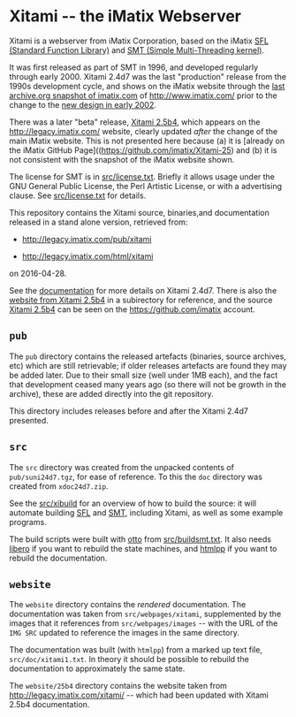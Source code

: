 # Xitami -- the iMatix Webserver

Xitami is a webserver from iMatix Corporation, based on the iMatix
[SFL (Standard Function Library)](https://github.com/imatix-legacy/sfl)
and [SMT (Simple Multi-Threading
kernel)](https://github.com/imatix-legacy/smt).

It was first released as part of SMT in 1996, and developed regularly
through early 2000. Xitami 2.4d7 was the last "production" release
from the 1990s development cycle, and shows on the iMatix website
through the [last archive.org snapshot of
imatix.com](https://web.archive.org/web/20020124053437/http://www.imatix.com/)
of http://www.imatix.com/ prior to the change to the [new design
in early
2002](https://web.archive.org/web/20020524230546/http://www.imatix.com/).

There was a later "beta" release, [Xitami
2.5b4](https://github.com/imatix/Xitami-25), which appears on the
http://legacy.imatix.com/ website, clearly updated *after* the
change of the main iMatix website.  This is not presented here
because (a) it is [already on the iMatix GitHub
Page]((https://github.com/imatix/Xitami-25) and (b) it is not
consistent with the snapshot of the iMatix website shown.

The license for SMT is in [src/license.txt](src/license.txt).  Briefly
it allows usage under the GNU General Public License, the Perl Artistic
License, or with a advertising clause.  See [src/license.txt](src/license.txt)
for details.

This repository contains the Xitami source, binaries,and documentation
released in a stand alone version, retrieved from:

*  http://legacy.imatix.com/pub/xitami

*  http://legacy.imatix.com/html/xitami

on 2016-04-28.

See the [documentation](https://imatix-legacy.github.io/xitami) for
more details on Xitami 2.4d7.  There is also the [website from
Xitami 2.5b4](https://imatix-legacy.github.io/xitami/25b4/) in a
subirectory for reference, and the source [Xitami
2.5b4](https://github.com/imatix/Xitami-25) can be seen on the
https://github.com/imatix account.

## `pub`

The `pub` directory contains the released artefacts (binaries, source
archives, etc) which are still retrievable; if older releases artefacts
are found they may be added later.  Due to their small size (well under
1MB each), and the fact that development ceased many years ago (so there
will not be growth in the archive), these are added directly into the
git repository.

This directory includes releases before and after the Xitami 2.4d7 presented.

## `src`

The `src` directory was created from the unpacked contents of
`pub/suni24d7.tgz`, for ease of reference.  To this the `doc`
directory was created from `xdoc24d7.zip`.

See the [src/xibuild](src/xibuild) for an overview of how to build
the source: it will automate building
[SFL](https://github.com/imatix-legacy/sfl) and
[SMT](https://github.com/imatix-legacy/smt/), including Xitami, as
well as some example programs.

The build scripts were built with
[otto](https://github.com/imatix-legacy/otto) from
[src/buildsmt.txt](src/buildsmt.txt).  It also needs
[libero](https://github.com/imatix-legacy/libero) if you want to
rebuild the state machines, and 
[htmlpp](https://github.com/imatix-legacy/htmlpp) if you want to 
rebuild the documentation.

## `website`

The `website` directory contains the *rendered* documentation.  The
documentation was taken from `src/webpages/xitami`, supplemented by
the images that it references from `src/webpages/images` -- with the 
URL of the `IMG SRC` updated to reference the images in the same
directory.

The documentation was built (with `htmlpp`) from a marked up text file,
`src/doc/xitami1.txt`.  In theory it should be possible to rebuild the
documentation to approximately the same state.

The `website/25b4` directory contains the website taken from 
http://legacy.imatix.com/xitami/ -- which had been updated with
Xitami 2.5b4 documentation.
